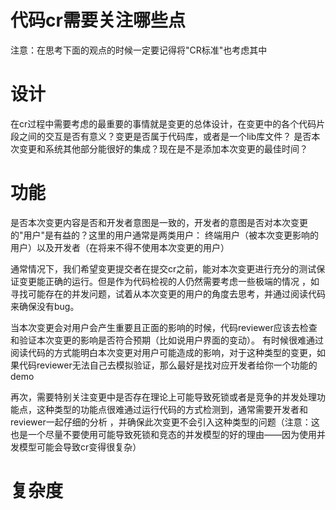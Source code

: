 # 代码cr需要关注哪些点
注意：在思考下面的观点的时候一定要记得将"CR标准"也考虑其中

# 设计
在cr过程中需要考虑的最重要的事情就是变更的总体设计，在变更中的各个代码片段之间的交互是否有意义？变更是否属于代码库，或者是一个lib库文件？
是否本次变更和系统其他部分能很好的集成？现在是不是添加本次变更的最佳时间？

# 功能
是否本次变更内容是否和开发者意图是一致的，开发者的意图是否对本次变更的"用户"是有益的？这里的用户通常是两类用户：
终端用户（被本次变更影响的用户）以及开发者（在将来不得不使用本次变更的用户）

通常情况下，我们希望变更提交者在提交cr之前，能对本次变更进行充分的测试保证变更能正确的运行。但是作为代码检视的人仍然需要考虑一些极端的情况
，如寻找可能存在的并发问题，试着从本次变更的用户的角度去思考，并通过阅读代码来确保没有bug。

当本次变更会对用户会产生重要且正面的影响的时候，代码reviewer应该去检查和验证本次变更的影响是否符合预期（比如说用户界面的变动）。
有时候很难通过阅读代码的方式能明白本次变更对用户可能造成的影响，对于这种类型的变更，如果代码reviewer无法自己去模拟验证，那么最好是找对应开发者给你一个功能的demo

再次，需要特别关注变更中是否存在理论上可能导致死锁或者是竞争的并发处理功能点，这种类型的功能点很难通过运行代码的方式检测到，通常需要开发者和reviewer一起仔细的分析
，并确保此次变更不会引入这种类型的问题（注意：这也是一个尽量不要使用可能导致死锁和竞态的并发模型的好的理由——因为使用并发模型可能会导致cr变得很复杂）

# 复杂度
